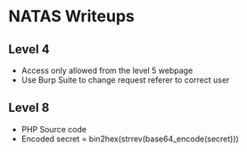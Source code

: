 # NATAS Writeups

## Level 4

- Access only allowed from the level 5 webpage
- Use Burp Suite to change request referer to correct user

## Level 8

- PHP Source code
- Encoded secret = bin2hex(strrev(base64\_encode(secret)))

